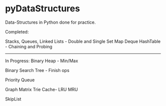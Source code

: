 # pyDataStructures
Data-Structures in Python done for practice.

Completed:

Stacks,
Queues,
Linked Lists - Double and Single
Set
Map
Deque
HashTable - Chaining and Probing

__________________________________________

In Progress: Binary Heap - Min/Max

Binary Search Tree - Finish ops

Priority Queue

Graph
Matrix
Trie
Cache-
LRU
MRU

SkipList




